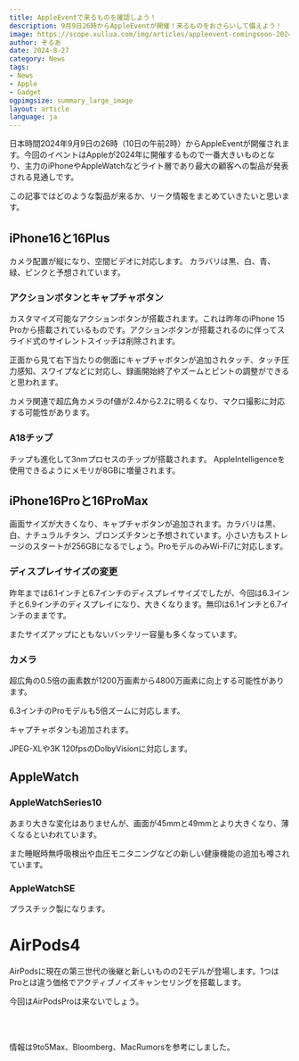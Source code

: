 ```yaml
---
title: AppleEventで来るものを確認しよう！
description: 9月9日26時からAppleEventが開催！来るものをおさらいして備えよう！
image: https://scope.xullua.com/img/articles/appleevent-comingsoon-202490909.webp
author: ぞるあ
date: 2024-8-27
category: News
tags:
- News
- Apple
- Gadget
ogpimgsize: summary_large_image
layout: article
language: ja
---
```

日本時間2024年9月9日の26時（10日の午前2時）からAppleEventが開催されます。今回のイベントはAppleが2024年に開催するもので一番大きいものとなり、主力のiPhoneやAppleWatchなどライト層であり最大の顧客への製品が発表される見通しです。

この記事ではどのような製品が来るか、リーク情報をまとめていきたいと思います。


## iPhone16と16Plus
カメラ配置が縦になり、空間ビデオに対応します。
カラバリは黒、白、青、緑、ピンクと予想されています。

### アクションボタンとキャプチャボタン
カスタマイズ可能なアクションボタンが搭載されます。これは昨年のiPhone 15 Proから搭載されているものです。アクションボタンが搭載されるのに伴ってスライド式のサイレントスイッチは削除されます。

正面から見て右下当たりの側面にキャプチャボタンが追加されタッチ、タッチ圧力感知、スワイプなどに対応し、録画開始終了やズームとピントの調整ができると思われます。

カメラ関連で超広角カメラのf値が2.4から2.2に明るくなり、マクロ撮影に対応する可能性があります。


### A18チップ
チップも進化して3nmプロセスのチップが搭載されます。
AppleIntelligenceを使用できるようにメモリが8GBに増量されます。


## iPhone16Proと16ProMax
画面サイズが大きくなり、キャプチャボタンが追加されます。カラバリは黒、白、ナチュラルチタン、ブロンズチタンと予想されています。小さい方もストレージのスタートが256GBになるでしょう。ProモデルのみWi-Fi7に対応します。

### ディスプレイサイズの変更
昨年までは6.1インチと6.7インチのディスプレイサイズでしたが、今回は6.3インチと6.9インチのディスプレイになり、大きくなります。無印は6.1インチと6.7インチのままです。

またサイズアップにともないバッテリー容量も多くなっています。

### カメラ
超広角の0.5倍の画素数が1200万画素から4800万画素に向上する可能性があります。

6.3インチのProモデルも5倍ズームに対応します。

キャプチャボタンも追加されます。

JPEG-XLや3K 120fpsのDolbyVisionに対応します。


## AppleWatch
### AppleWatchSeries10
あまり大きな変化はありませんが、画面が45mmと49mmとより大きくなり、薄くなるといわれています。

また睡眠時無呼吸検出や血圧モニタニングなどの新しい健康機能の追加も噂されています。


### AppleWatchSE
プラスチック製になります。


# AirPods4
AirPodsに現在の第三世代の後継と新しいものの2モデルが登場します。1つはProとは違う価格でアクティブノイズキャンセリングを搭載します。

今回はAirPodsProは来ないでしょう。


<br><br>

情報は9to5Max、Bloomberg、MacRumorsを参考にしました。